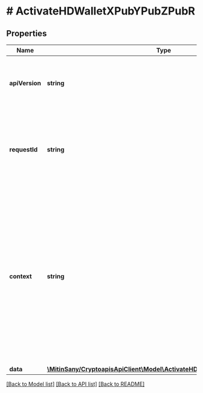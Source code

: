 # # ActivateHDWalletXPubYPubZPubR

## Properties

Name | Type | Description | Notes
------------ | ------------- | ------------- | -------------
**apiVersion** | **string** | Specifies the version of the API that incorporates this endpoint. |
**requestId** | **string** | Defines the ID of the request. The &#x60;requestId&#x60; is generated by Crypto APIs and it&#39;s unique for every request. |
**context** | **string** | In batch situations the user can use the context to correlate responses with requests. This property is present regardless of whether the response was successful or returned as an error. &#x60;context&#x60; is specified by the user. | [optional]
**data** | [**\MitinSany/CryptoapisApiClient\Model\ActivateHDWalletXPubYPubZPubRData**](ActivateHDWalletXPubYPubZPubRData.md) |  |

[[Back to Model list]](../../README.md#models) [[Back to API list]](../../README.md#endpoints) [[Back to README]](../../README.md)
